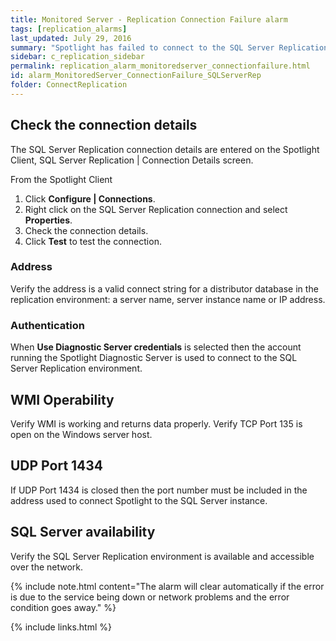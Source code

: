 ```yaml
---
title: ﻿Monitored Server - Replication Connection Failure alarm
tags: [replication_alarms]
last_updated: July 29, 2016
summary: "Spotlight has failed to connect to the SQL Server Replication environment."
sidebar: c_replication_sidebar
permalink: replication_alarm_monitoredserver_connectionfailure.html
id: alarm_MonitoredServer_ConnectionFailure_SQLServerRep
folder: ConnectReplication
---
```




## Check the connection details

The SQL Server Replication connection details are entered on the Spotlight Client, SQL Server Replication \| Connection Details screen.

From the Spotlight Client

1.  Click **Configure \| Connections**.
2.  Right click on the SQL Server Replication connection and select **Properties**.
3.  Check the connection details.
4.  Click **Test** to test the connection.


### Address

Verify the address is a valid connect string for a distributor database in the replication environment: a server name, server instance name or IP address.

### Authentication

When **Use Diagnostic Server credentials** is selected then the account running the Spotlight Diagnostic Server is used to connect to the SQL Server Replication environment.

## WMI Operability

Verify WMI is working and returns data properly. Verify TCP Port 135 is open on the Windows server host.

## UDP Port 1434

If UDP Port 1434 is closed then the port number must be included in the address used to connect Spotlight to the SQL Server instance.

## SQL Server availability

Verify the SQL Server Replication environment is available and accessible over the network.

{% include note.html content="The alarm will clear automatically if the error is due to the service being down or network problems and the error condition goes away." %}


{% include links.html %}
